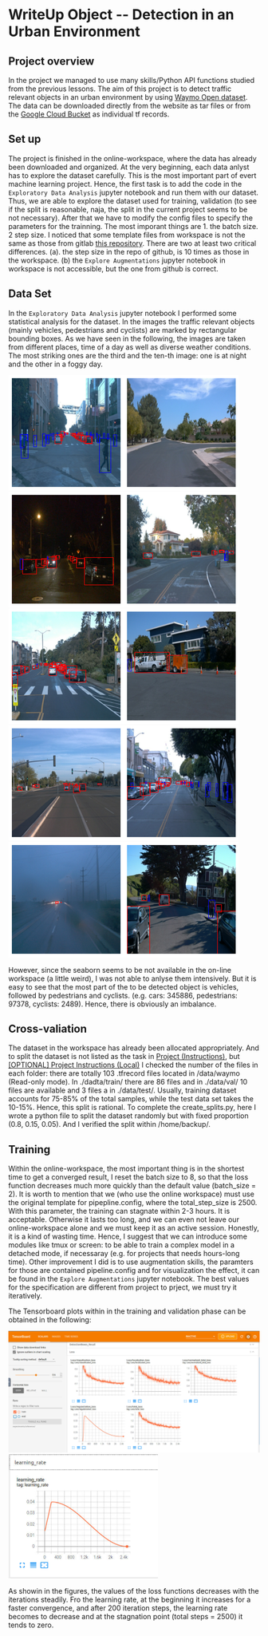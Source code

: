 # WriteUp Object -- Detection in an Urban Environment

## Project overview

In the project we managed to use many skills/Python API functions studied from the previous lessons. The aim of this project is to detect traffic relevant objects in an urban environment by using [Waymo Open dataset](https://waymo.com/open/). The data can be downloaded directly from the website as tar files or from the [Google Cloud Bucket](https://console.cloud.google.com/storage/browser/waymo_open_dataset_v_1_2_0_individual_files/) as individual tf records. 


## Set up

The project is finished in the online-workspace, where the data has already been downloaded and organized. At the very beginning, each data anlyst has to explore the dataset carefully. This is the most important part of evert machine learning project. Hence, the first task is to add the code in the `Exploratory Data Analysis` jupyter notebook and run them with our dataset. Thus, we are able to explore the dataset used for training, validation (to see if the split is reasonable, naja, the split in the current project seems to be not necessary). After that we have to modify the config files to specify the parameters for the trainning. The most imporant things are 1. the batch size. 2 step size. I noticed that some template files from workspace is not the same as those from gitlab [this repository](https://github.com/udacity/nd013-c1-vision-starter). There are two at least two critical differences. (a). the step size in the repo of github, is 10 times as those in the workspace. (b) the `Explore Augmentations` jupyter notebook in workspace is not accessible, but the one from github is correct. 

## Data Set

In the `Exploratory Data Analysis` jupyter notebook I performed some statistical analysis for the dataset. In the images the traffic relevant objects (mainly vehicles, pedestrians and cyclists) are marked by rectangular bounding boxes. As we have seen in the following, the images are taken from different places, time of a day as well as diverse weather conditions. The most striking ones are the third and the ten-th image: one is at night and the other in a foggy day.


![img1](images/s1.png)![img2](images/s2.png)![img3](images/s3.png)![img4](images/s4.png)![img5](images/s5.png)![img6](images/s6.png)![img7](images/s7.png)![img8](images/s8.png)![img9](images/s9.png)![img10](images/s10.png)

However, since the seaborn seems to be not available in the on-line workspace (a little weird), I was not able to anlyse them intensively. But it is easy to see that the most part of the to be detected object is vehicles, followed by pedestrians and cyclists. (e.g. cars: 345886, pedestrians: 97378, cyclists: 2489). Hence, there is obviously an imbalance.

## Cross-valiation

The dataset in the workspace has already been allocated appropriately. And to split the dataset is not listed as the task in [Project (Instructions)](https://learn.udacity.com/nanodegrees/nd0013/parts/cd2688/lessons/85c38c3f-c1c9-46d4-b612-1657051d386e/concepts/267e3269-127d-4591-a6ee-3aa392dc1f36), but [[OPTIONAL] Project Instructions (Local)](https://learn.udacity.com/nanodegrees/nd0013/parts/cd2688/lessons/85c38c3f-c1c9-46d4-b612-1657051d386e/concepts/0e88cf64-5cf9-4a8e-9968-56a8d88ec235) 
I checked the number of the files in each folder: there are totally 103 .tfrecord files located in /data/waymo (Read-only mode). In ./dadta/train/ there are 86 files and in ./data/val/ 10 files are available and 3 files a in ./data/test/. Usually, training dataset accounts for 75-85% of the total samples, while the test data set takes the 10-15%. Hence, this split is rational.
To complete the create_splits.py, here I wrote a python file to split the dataset randomly but with fixed proportion (0.8, 0.15, 0.05). And I verified the split within /home/backup/.


## Training

Within the online-workspace, the most important thing is in the shortest time to get a converged result, I reset the batch size to 8, so that the loss function decreases much more quickly than the default value (batch_size = 2). It is worth to mention that we (who use the online workspace) must use the original template for pipepline.config, where the total_step_size is 2500. With this parameter, the training can stagnate within 2-3 hours. It is acceptable. Otherwise it lasts too long, and we can even not leave our online-workspace alone and we must keep it as an active session. Honestly, it is a kind of wasting time. Hence, I suggest that we can introduce some modules like tmux or screen: to be able to train a complex model in a detached mode, if necessaray (e.g. for projects that needs hours-long time). Other improvement I did is to use augmentation skills, the paramters for those are contained pipeline.config and for visualization the effect, it can be found in the `Explore Augmentations` jupyter notebook. The best values for the specification are different from project to prject, we must try it iteratively.

The Tensorboard plots within in the training and validation phase can be obtained in the following:

<img src=tensorboard/tensorboard_1.png width="  1000">
<img src=tensorboard/tensorboard_2.png width="300">

As showin in the figures, the values of the loss functions decreases with the iterations steadily.
Fro the learning rate, at the beginning it increases for a faster convergence, and after 200 iteration steps, the learning rate becomes to decrease and at the stagnation point (total steps = 2500) it tends to zero.  

